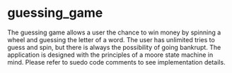 # guessing_game
The guessing game allows a user the chance to win money by spinning a wheel and guessing the letter of a word. The user has unlimited tries to guess and spin, but there is always
the possibility of going bankrupt. The application is designed with the principles of a moore state machine in mind. Please refer to suedo code comments to see implementation 
details.
